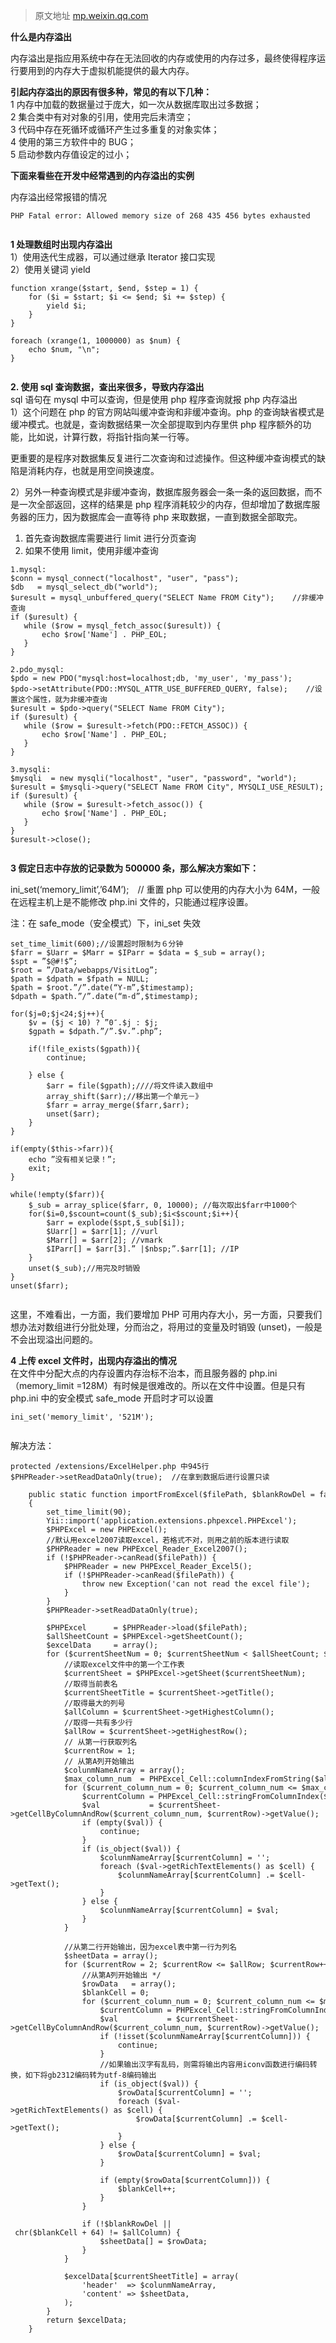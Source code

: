 > 原文地址 [mp.weixin.qq.com](https://mp.weixin.qq.com/s?__biz=MzIxMDA0OTcxNA==&mid=2654261340&idx=1&sn=ee028bd1102f35f4363eb13314ab6a3c&chksm=8caaff81bbdd769707de4fc09bae24cb7a7c6f95483b7e3adedcfe53942fca79b1d6c8de9a3d&scene=126&sessionid=1606267442&key=5b94f92116022b027a0cc5279e0999300fe8bfb2dae29e7690fb05673cc8472ef88289a582ac0777a366187ed58f750c1be97aa885d774bf92ecec138e70854afb2d9864d38ba7117ae09fa8952b17074071c5be4777c2b8c139945548cb6cfe042a102cbe0fa3ce0ef076dc9b9b7dacb84fc2411f91d1d0287c329ea63df64a&ascene=1&uin=MTcxNDYxMjQ2Mg%3D%3D&devicetype=Windows+10+x64&version=63000039&lang=zh_CN&exportkey=A%2FuE0AH0ydTpZ4Z98tl%2BVd8%3D&pass_ticket=Wqnnh3Ja2mdturcM5LyIrmS6w6ZI1Wsqjy3YOb8t6uYg3a67ckT%2BJufjefVrxh%2BV&wx_header=0)

**什么是内存溢出**  

内存溢出是指应用系统中存在无法回收的内存或使用的内存过多，最终使得程序运行要用到的内存大于虚拟机能提供的最大内存。

**引起内存溢出的原因有很多种，常见的有以下几种：**  
1 内存中加载的数据量过于庞大，如一次从数据库取出过多数据；  
2 集合类中有对对象的引用，使用完后未清空；  
3 代码中存在死循环或循环产生过多重复的对象实体；  
4 使用的第三方软件中的 BUG；  
5 启动参数内存值设定的过小；

**下面来看些在开发中经常遇到的内存溢出的实例**

内存溢出经常报错的情况  

```
PHP Fatal error: Allowed memory size of 268 435 456 bytes exhausted


```

**1 处理数组时出现内存溢出**  
1）使用迭代生成器，可以通过继承 Iterator 接口实现  
2）使用关键词 yield  

```
function xrange($start, $end, $step = 1) {
    for ($i = $start; $i <= $end; $i += $step) {
        yield $i;
    }
}

foreach (xrange(1, 1000000) as $num) {
    echo $num, "\n";
}


```

**2. 使用 sql 查询数据，查出来很多，导致内存溢出**  
sql 语句在 mysql 中可以查询，但是使用 php 程序查询就报 php 内存溢出  
1）这个问题在 php 的官方网站叫缓冲查询和非缓冲查询。php 的查询缺省模式是缓冲模式。也就是，查询数据结果一次全部提取到内存里供 php 程序额外的功能，比如说，计算行数，将指针指向某一行等。

更重要的是程序对数据集反复进行二次查询和过滤操作。但这种缓冲查询模式的缺陷是消耗内存，也就是用空间换速度。


2）另外一种查询模式是非缓冲查询，数据库服务器会一条一条的返回数据，而不是一次全部返回，这样的结果是 php 程序消耗较少的内存，但却增加了数据库服务器的压力，因为数据库会一直等待 php 来取数据，一直到数据全部取完。  

1. 首先查询数据库需要进行 limit 进行分页查询  
2. 如果不使用 limit，使用非缓冲查询

```
1.mysql:
$conn = mysql_connect("localhost", "user", "pass");
$db   = mysql_select_db("world");
$uresult = mysql_unbuffered_query("SELECT Name FROM City");    //非缓冲查询
if ($uresult) {
   while ($row = mysql_fetch_assoc($uresult)) {
       echo $row['Name'] . PHP_EOL;
   }
}

2.pdo_mysql:
$pdo = new PDO("mysql:host=localhost;db, 'my_user', 'my_pass');
$pdo->setAttribute(PDO::MYSQL_ATTR_USE_BUFFERED_QUERY, false);    //设置这个属性，就为非缓冲查询
$uresult = $pdo->query("SELECT Name FROM City");
if ($uresult) {
   while ($row = $uresult->fetch(PDO::FETCH_ASSOC)) {
       echo $row['Name'] . PHP_EOL;
   }
}

3.mysqli:
$mysqli  = new mysqli("localhost", "user", "password", "world");
$uresult = $mysqli->query("SELECT Name FROM City", MYSQLI_USE_RESULT);
if ($uresult) {
   while ($row = $uresult->fetch_assoc()) {
       echo $row['Name'] . PHP_EOL;
   }
}
$uresult->close();


```

**3 假定日志中存放的记录数为 500000 条，那么解决方案如下：**

ini_set(‘memory_limit’,’64M’);　// 重置 php 可以使用的内存大小为 64M，一般在远程主机上是不能修改 php.ini 文件的，只能通过程序设置。

注：在 safe_mode（安全模式）下，ini_set 失效

```
set_time_limit(600);//设置超时限制为６分钟
$farr = $Uarr = $Marr = $IParr = $data = $_sub = array();
$spt = ”$@#!$”;
$root = ”/Data/webapps/VisitLog”;
$path = $dpath = $fpath = NULL;
$path = $root.”/”.date(“Y-m”,$timestamp);
$dpath = $path.”/”.date(“m-d”,$timestamp);

for($j=0;$j<24;$j++){
    $v = ($j < 10) ? ”0″.$j : $j;
    $gpath = $dpath.”/”.$v.”.php”;

    if(!file_exists($gpath)){
        continue;

    } else {
        $arr = file($gpath);////将文件读入数组中
        array_shift($arr);//移出第一个单元－》
        $farr = array_merge($farr,$arr);
        unset($arr);
    }
}

if(empty($this->farr)){
    echo ”没有相关记录！”;
    exit;
}

while(!empty($farr)){
    $_sub = array_splice($farr, 0, 10000); //每次取出$farr中1000个
    for($i=0,$scount=count($_sub);$i<$scount;$i++){
        $arr = explode($spt,$_sub[$i]);
        $Uarr[] = $arr[1]; //vurl
        $Marr[] = $arr[2]; //vmark
        $IParr[] = $arr[3].” |$nbsp;”.$arr[1]; //IP
    }
    unset($_sub);//用完及时销毁
}
unset($farr);


```

这里，不难看出，一方面，我们要增加 PHP 可用内存大小，另一方面，只要我们想办法对数组进行分批处理，分而治之，将用过的变量及时销毁 (unset)，一般是不会出现溢出问题的。

**4 上传 excel 文件时，出现内存溢出的情况**  
在文件中分配大点的内存设置内存治标不治本，而且服务器的 php.ini（memory_limit =128M）有时候是很难改的。所以在文件中设置。但是只有 php.ini 中的安全模式 safe_mode 开启时才可以设置  

```
ini_set('memory_limit', '521M');


```

解决方法：

```
protected /extensions/ExcelHelper.php 中945行 
$PHPReader->setReadDataOnly(true);  //在拿到数据后进行设置只读

    public static function importFromExcel($filePath, $blankRowDel = false)
    {
        set_time_limit(90);
        Yii::import('application.extensions.phpexcel.PHPExcel');
        $PHPExcel = new PHPExcel();
        //默认用excel2007读取excel，若格式不对，则用之前的版本进行读取
        $PHPReader = new PHPExcel_Reader_Excel2007();
        if (!$PHPReader->canRead($filePath)) {
            $PHPReader = new PHPExcel_Reader_Excel5();
            if (!$PHPReader->canRead($filePath)) {
                throw new Exception('can not read the excel file');
            }
        }
        $PHPReader->setReadDataOnly(true);

        $PHPExcel      = $PHPReader->load($filePath);
        $allSheetCount = $PHPExcel->getSheetCount();
        $excelData     = array();
        for ($currentSheetNum = 0; $currentSheetNum < $allSheetCount; $currentSheetNum++) {
            //读取excel文件中的第一个工作表
            $currentSheet = $PHPExcel->getSheet($currentSheetNum);
            //取得当前表名
            $currentSheetTitle = $currentSheet->getTitle();
            //取得最大的列号
            $allColumn = $currentSheet->getHighestColumn();
            //取得一共有多少行
            $allRow = $currentSheet->getHighestRow();
            // 从第一行获取列名
            $currentRow = 1;
            // 从第A列开始输出
            $colunmNameArray = array();
            $max_column_num  = PHPExcel_Cell::columnIndexFromString($allColumn);
            for ($current_column_num = 0; $current_column_num <= $max_column_num; $current_column_num++) {
                $currentColumn = PHPExcel_Cell::stringFromColumnIndex($current_column_num);
                $val           = $currentSheet->getCellByColumnAndRow($current_column_num, $currentRow)->getValue();
                if (empty($val)) {
                    continue;
                }
                if (is_object($val)) {
                    $colunmNameArray[$currentColumn] = '';
                    foreach ($val->getRichTextElements() as $cell) {
                        $colunmNameArray[$currentColumn] .= $cell->getText();
                    }
                } else {
                    $colunmNameArray[$currentColumn] = $val;
                }
            }

            //从第二行开始输出，因为excel表中第一行为列名
            $sheetData = array();
            for ($currentRow = 2; $currentRow <= $allRow; $currentRow++) {
                //从第A列开始输出 */
                $rowData   = array();
                $blankCell = 0;
                for ($current_column_num = 0; $current_column_num <= $max_column_num; $current_column_num++) {
                    $currentColumn = PHPExcel_Cell::stringFromColumnIndex($current_column_num);
                    $val           = $currentSheet->getCellByColumnAndRow($current_column_num, $currentRow)->getValue();
                    if (!isset($colunmNameArray[$currentColumn])) {
                        continue;
                    }
                    //如果输出汉字有乱码，则需将输出内容用iconv函数进行编码转换，如下将gb2312编码转为utf-8编码输出
                    if (is_object($val)) {
                        $rowData[$currentColumn] = '';
                        foreach ($val->getRichTextElements() as $cell) {
                            $rowData[$currentColumn] .= $cell->getText();
                        }
                    } else {
                        $rowData[$currentColumn] = $val;
                    }

                    if (empty($rowData[$currentColumn])) {
                        $blankCell++;
                    }
                }

                if (!$blankRowDel || chr($blankCell + 64) != $allColumn) {
                    $sheetData[] = $rowData;
                }
            }

            $excelData[$currentSheetTitle] = array(
                'header'  => $colunmNameArray,
                'content' => $sheetData,
            );
        }
        return $excelData;
    }


```
